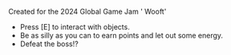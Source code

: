 Created for the 2024 Global Game Jam
' Wooft'

- Press [E] to interact with objects.
- Be as silly as you can to earn points and let out some energy.
- Defeat the boss!?
